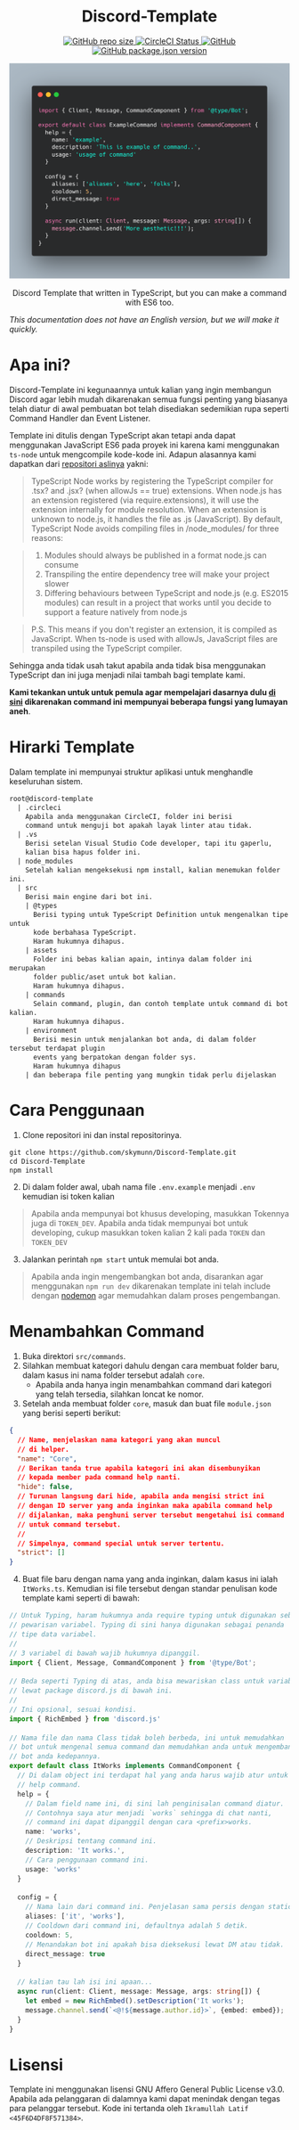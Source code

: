 <h1 align="center">Discord-Template</h1>

<p align="center">
  <a href="#">
    <img alt="GitHub repo size" src="https://img.shields.io/github/repo-size/skymunn/Discord-Template.svg">
  </a>
  <a href='https://circleci.com/gh/skymunn/Discord-Template/'>
    <img src='https://circleci.com/gh/skymunn/Discord-Template.svg?style=svg' alt='CircleCI Status' />
  </a>
  <a href='https://github.com/skymunn/Discord-Template/blob/master/LICENSE.md'>
    <img alt="GitHub" src="https://img.shields.io/github/license/skymunn/Discord-Template.svg">
  </a>
  <a href='https://github.com/skymunn/Discord-Template/blob/master/package.json'>
    <img alt="GitHub package.json version" src="https://img.shields.io/github/package-json/v/skymunn/Discord-Template.svg">
  </a>
</p>

<p align="center">
  <img alt="Code Example" src="./carbon.png">
</p>

<p align="center">Discord Template that written in TypeScript, but you can make a command with ES6 too.</p>

*This documentation does not have an English version, but we will make it quickly.*

# Apa ini?
Discord-Template ini kegunaannya untuk kalian yang ingin membangun Discord agar lebih mudah dikarenakan semua fungsi penting yang biasanya telah diatur di awal pembuatan bot telah disediakan sedemikian rupa seperti Command Handler dan Event Listener.

Template ini ditulis dengan TypeScript akan tetapi anda dapat menggunakan JavaScript ES6 pada proyek ini karena kami menggunakan `ts-node` untuk mengcompile kode-kode ini. Adapun alasannya kami dapatkan dari [repositori aslinya](https://github.com/TypeStrong/ts-node#how-it-works) yakni:

> TypeScript Node works by registering the TypeScript compiler for .tsx? and .jsx? (when allowJs == true) extensions. When node.js has an extension registered (via require.extensions), it will use the extension internally for module resolution. When an extension is unknown to node.js, it handles the file as .js (JavaScript). By default, TypeScript Node avoids compiling files in /node_modules/ for three reasons:

> 1. Modules should always be published in a format node.js can consume
> 2. Transpiling the entire dependency tree will make your project slower
> 3. Differing behaviours between TypeScript and node.js (e.g. ES2015 modules) can result in a project that works until you decide to support a feature natively from node.js

> P.S. This means if you don't register an extension, it is compiled as JavaScript. When ts-node is used with allowJs, JavaScript files are transpiled using the TypeScript compiler.

Sehingga anda tidak usah takut apabila anda tidak bisa menggunakan TypeScript dan ini juga menjadi nilai tambah bagi template kami.

**Kami tekankan untuk untuk pemula agar mempelajari dasarnya dulu [di sini](https://anidiots.guide) dikarenakan command ini mempunyai beberapa fungsi yang lumayan aneh**.

# Hirarki Template
Dalam template ini mempunyai struktur aplikasi untuk menghandle keseluruhan sistem.
```
root@discord-template
  | .circleci
    Apabila anda menggunakan CircleCI, folder ini berisi
    command untuk menguji bot apakah layak linter atau tidak.
  | .vs
    Berisi setelan Visual Studio Code developer, tapi itu gaperlu,
    kalian bisa hapus folder ini.
  | node_modules
    Setelah kalian mengeksekusi npm install, kalian menemukan folder ini.
  | src
    Berisi main engine dari bot ini.
    | @types
      Berisi typing untuk TypeScript Definition untuk mengenalkan tipe untuk
      kode berbahasa TypeScript.
      Haram hukumnya dihapus.
    | assets
      Folder ini bebas kalian apain, intinya dalam folder ini merupakan 
      folder public/aset untuk bot kalian.
      Haram hukumnya dihapus.
    | commands
      Selain command, plugin, dan contoh template untuk command di bot kalian.
      Haram hukumnya dihapus.
    | environment
      Berisi mesin untuk menjalankan bot anda, di dalam folder tersebut terdapat plugin
      events yang berpatokan dengan folder sys.
      Haram hukumnya dihapus
    | dan beberapa file penting yang mungkin tidak perlu dijelaskan
```

# Cara Penggunaan
1. Clone repositori ini dan instal repositorinya.
```
git clone https://github.com/skymunn/Discord-Template.git
cd Discord-Template
npm install
```

2. Di dalam folder awal, ubah nama file `.env.example` menjadi `.env` kemudian isi token kalian
> Apabila anda mempunyai bot khusus developing, masukkan Tokennya juga di `TOKEN_DEV`. Apabila anda tidak mempunyai bot untuk developing, cukup masukkan token kalian 2 kali pada `TOKEN` dan `TOKEN_DEV`

3. Jalankan perintah `npm start` untuk memulai bot anda.
> Apabila anda ingin mengembangkan bot anda, disarankan agar menggunakan `npm run dev` dikarenakan template ini telah include dengan [nodemon](https://www.npmjs.com/package/nodemon) agar memudahkan dalam proses pengembangan.

# Menambahkan Command
1. Buka direktori `src/commands`.
2. Silahkan membuat kategori dahulu dengan cara membuat folder baru, dalam kasus ini nama folder tersebut adalah `core`.
   * Apabila anda hanya ingin menambahkan command dari kategori yang telah tersedia, silahkan loncat ke nomor.
3. Setelah anda membuat folder `core`, masuk dan buat file `module.json` yang berisi seperti berikut:
```json
{
  // Name, menjelaskan nama kategori yang akan muncul
  // di helper.
  "name": "Core",
  // Berikan tanda true apabila kategori ini akan disembunyikan
  // kepada member pada command help nanti.
  "hide": false,
  // Turunan langsung dari hide, apabila anda mengisi strict ini
  // dengan ID server yang anda inginkan maka apabila command help
  // dijalankan, maka penghuni server tersebut mengetahui isi command
  // untuk command tersebut.
  //
  // Simpelnya, command special untuk server tertentu.
  "strict": []
}
```
4. Buat file baru dengan nama yang anda inginkan, dalam kasus ini ialah `ItWorks.ts`. Kemudian isi file tersebut dengan standar penulisan kode template kami seperti di bawah:
```ts
// Untuk Typing, haram hukumnya anda require typing untuk digunakan sebagai
// pewarisan variabel. Typing di sini hanya digunakan sebagai penanda
// tipe data variabel.
//
// 3 variabel di bawah wajib hukumnya dipanggil.
import { Client, Message, CommandComponent } from '@type/Bot';

// Beda seperti Typing di atas, anda bisa mewariskan class untuk variabel
// lewat package discord.js di bawah ini.
//
// Ini opsional, sesuai kondisi.
import { RichEmbed } from 'discord.js'

// Nama file dan nama Class tidak boleh berbeda, ini untuk memudahkan
// bot untuk mengenal semua command dan memudahkan anda untuk mengembangkan
// bot anda kedepannya.
export default class ItWorks implements CommandComponent {
  // Di dalam object ini terdapat hal yang anda harus wajib atur untuk keperluan
  // help command.
  help = {
    // Dalam field name ini, di sini lah penginisalan command diatur.
    // Contohnya saya atur menjadi `works` sehingga di chat nanti,
    // command ini dapat dipanggil dengan cara <prefix>works.
    name: 'works',
    // Deskripsi tentang command ini.
    description: 'It works.',
    // Cara penggunaan command ini.
    usage: 'works'
  }

  config = {
    // Nama lain dari command ini. Penjelasan sama persis dengan static::help.name
    aliases: ['it', 'works'],
    // Cooldown dari command ini, defaultnya adalah 5 detik.
    cooldown: 5,
    // Menandakan bot ini apakah bisa dieksekusi lewat DM atau tidak.
    direct_message: true
  }

  // kalian tau lah isi ini apaan...
  async run(client: Client, message: Message, args: string[]) {
    let embed = new RichEmbed().setDescription('It works');
    message.channel.send(`<@!${message.author.id}>`, {embed: embed});
  }
}
```

# Lisensi
Template ini menggunakan lisensi GNU Affero General Public License v3.0. Apabila ada pelanggaran di dalamnya kami dapat menindak dengan tegas para pelanggar tersebut. Kode ini tertanda oleh `Ikramullah Latif <45F6D4DF8F571384>`.
